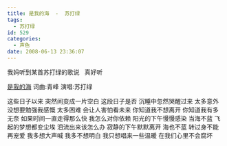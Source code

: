 ```yaml
---
title: 是我的海  -  苏打绿
tags:
  - 苏打绿
id: 529
categories:
  - 声色
date: 2008-06-13 23:36:07
---
```


我妈听到某首苏打绿的歌说&nbsp;&nbsp; 真好听

[是我的海](http://210.83.227.148:28088/UpFile/UpAttachment/2008-4/200841685248.mp3)
词曲:青峰
演唱:苏打绿

这些日子以来
突然间变成一片空白
这段日子是否
沉睡中忽然哭醒过来
太多意外
没想要勉强我感慨
太多困难
会让人害怕看未来
你知道我不想离开
你知道我有多无奈
如果时间一直走得那么快
我怎么对你依赖
阳光的下午慢慢感染
当海不蓝
飞起的梦想都变尘埃
泪流出来该怎么办
寂静的下午默默离开
海也不蓝
转过身不能再宠爱
我多想大声喊
我多不想明白
我只想唱来一些温暖
在我们心里不会腐坏